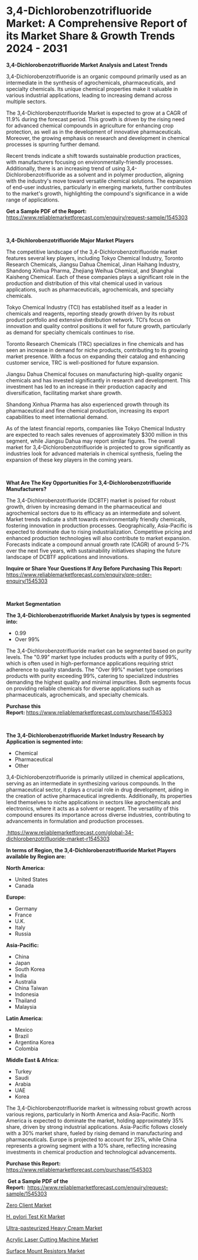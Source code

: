 <p><h1>3,4-Dichlorobenzotrifluoride Market: A Comprehensive Report of its Market Share & Growth Trends 2024 - 2031</h1></p><p><strong>3,4-Dichlorobenzotrifluoride Market Analysis and Latest Trends</strong></p>
<p><p>3,4-Dichlorobenzotrifluoride is an organic compound primarily used as an intermediate in the synthesis of agrochemicals, pharmaceuticals, and specialty chemicals. Its unique chemical properties make it valuable in various industrial applications, leading to increasing demand across multiple sectors. </p><p>The 3,4-Dichlorobenzotrifluoride Market is expected to grow at a CAGR of 11.9% during the forecast period. This growth is driven by the rising need for advanced chemical compounds in agriculture for enhancing crop protection, as well as in the development of innovative pharmaceuticals. Moreover, the growing emphasis on research and development in chemical processes is spurring further demand.</p><p>Recent trends indicate a shift towards sustainable production practices, with manufacturers focusing on environmentally-friendly processes. Additionally, there is an increasing trend of using 3,4-Dichlorobenzotrifluoride as a solvent and in polymer production, aligning with the industry's move toward versatile chemical solutions. The expansion of end-user industries, particularly in emerging markets, further contributes to the market's growth, highlighting the compound's significance in a wide range of applications.</p></p>
<p><strong>Get a Sample PDF of the Report:&nbsp;</strong> <a href="https://www.reliablemarketforecast.com/enquiry/request-sample/1545303?utm_campaign=1080&utm_medium=2&utm_source=Github&utm_content=ia&utm_term=29092024&utm_id=34-dichlorobenzotrifluoride">https://www.reliablemarketforecast.com/enquiry/request-sample/1545303</a></p>
<p>&nbsp;</p>
<p><strong>3,4-Dichlorobenzotrifluoride Major Market Players</strong></p>
<p><p>The competitive landscape of the 3,4-Dichlorobenzotrifluoride market features several key players, including Tokyo Chemical Industry, Toronto Research Chemicals, Jiangsu Dahua Chemical, Jinan Haihang Industry, Shandong Xinhua Pharma, Zhejiang Weihua Chemical, and Shanghai Kaisheng Chemical. Each of these companies plays a significant role in the production and distribution of this vital chemical used in various applications, such as pharmaceuticals, agrochemicals, and specialty chemicals.</p><p>Tokyo Chemical Industry (TCI) has established itself as a leader in chemicals and reagents, reporting steady growth driven by its robust product portfolio and extensive distribution network. TCI’s focus on innovation and quality control positions it well for future growth, particularly as demand for specialty chemicals continues to rise. </p><p>Toronto Research Chemicals (TRC) specializes in fine chemicals and has seen an increase in demand for niche products, contributing to its growing market presence. With a focus on expanding their catalog and enhancing customer service, TRC is well-positioned for future expansion.</p><p>Jiangsu Dahua Chemical focuses on manufacturing high-quality organic chemicals and has invested significantly in research and development. This investment has led to an increase in their production capacity and diversification, facilitating market share growth. </p><p>Shandong Xinhua Pharma has also experienced growth through its pharmaceutical and fine chemical production, increasing its export capabilities to meet international demand. </p><p>As of the latest financial reports, companies like Tokyo Chemical Industry are expected to reach sales revenues of approximately $300 million in this segment, while Jiangsu Dahua may report similar figures. The overall market for 3,4-Dichlorobenzotrifluoride is projected to grow significantly as industries look for advanced materials in chemical synthesis, fueling the expansion of these key players in the coming years.</p></p>
<p>&nbsp;</p>
<p><strong>What Are The Key Opportunities For 3,4-Dichlorobenzotrifluoride Manufacturers?</strong></p>
<p><p>The 3,4-Dichlorobenzotrifluoride (DCBTF) market is poised for robust growth, driven by increasing demand in the pharmaceutical and agrochemical sectors due to its efficacy as an intermediate and solvent. Market trends indicate a shift towards environmentally friendly chemicals, fostering innovation in production processes. Geographically, Asia-Pacific is expected to dominate due to rising industrialization. Competitive pricing and enhanced production technologies will also contribute to market expansion. Forecasts indicate a compound annual growth rate (CAGR) of around 5-7% over the next five years, with sustainability initiatives shaping the future landscape of DCBTF applications and innovations.</p></p>
<p><strong>Inquire or Share Your Questions If Any Before Purchasing This Report:</strong> <a href="https://www.reliablemarketforecast.com/enquiry/pre-order-enquiry/1545303?utm_campaign=1080&utm_medium=2&utm_source=Github&utm_content=ia&utm_term=29092024&utm_id=34-dichlorobenzotrifluoride">https://www.reliablemarketforecast.com/enquiry/pre-order-enquiry/1545303</a></p>
<p>&nbsp;</p>
<p><strong>Market Segmentation</strong></p>
<p><strong>The 3,4-Dichlorobenzotrifluoride Market Analysis by types is segmented into:</strong></p>
<p><ul><li>0.99</li><li>Over 99%</li></ul></p>
<p><p>The 3,4-Dichlorobenzotrifluoride market can be segmented based on purity levels. The "0.99" market type includes products with a purity of 99%, which is often used in high-performance applications requiring strict adherence to quality standards. The "Over 99%" market type comprises products with purity exceeding 99%, catering to specialized industries demanding the highest quality and minimal impurities. Both segments focus on providing reliable chemicals for diverse applications such as pharmaceuticals, agrochemicals, and specialty chemicals.</p></p>
<p><strong>Purchase this Report:&nbsp;</strong><a href="https://www.reliablemarketforecast.com/purchase/1545303?utm_campaign=1080&utm_medium=2&utm_source=Github&utm_content=ia&utm_term=29092024&utm_id=34-dichlorobenzotrifluoride">https://www.reliablemarketforecast.com/purchase/1545303</a></p>
<p>&nbsp;</p>
<p><strong>The 3,4-Dichlorobenzotrifluoride Market Industry Research by Application is segmented into:</strong></p>
<p><ul><li>Chemical</li><li>Pharmaceutical</li><li>Other</li></ul></p>
<p><p>3,4-Dichlorobenzotrifluoride is primarily utilized in chemical applications, serving as an intermediate in synthesizing various compounds. In the pharmaceutical sector, it plays a crucial role in drug development, aiding in the creation of active pharmaceutical ingredients. Additionally, its properties lend themselves to niche applications in sectors like agrochemicals and electronics, where it acts as a solvent or reagent. The versatility of this compound ensures its importance across diverse industries, contributing to advancements in formulation and production processes.</p></p>
<p><a href="https://www.reliablemarketforecast.com/global-34-dichlorobenzotrifluoride-market-r1545303?utm_campaign=1080&utm_medium=2&utm_source=Github&utm_content=ia&utm_term=29092024&utm_id=34-dichlorobenzotrifluoride">&nbsp;https://www.reliablemarketforecast.com/global-34-dichlorobenzotrifluoride-market-r1545303</a></p>
<p><strong>In terms of Region, the 3,4-Dichlorobenzotrifluoride Market Players available by Region are:</strong></p>
<p>
    <p> <strong> North America: </strong>
        <ul>
            <li>United States</li>
            <li>Canada</li>
        </ul>
        </p> 
    <p> <strong> Europe: </strong>
        <ul>
            <li>Germany</li>
            <li>France</li>
            <li>U.K.</li>
            <li>Italy</li>
            <li>Russia</li>
        </ul>
        </p> 
    <p> <strong> Asia-Pacific: </strong>
        <ul>
            <li>China</li>
            <li>Japan</li>
            <li>South Korea</li>
            <li>India</li>
            <li>Australia</li>
            <li>China Taiwan</li>
            <li>Indonesia</li>
            <li>Thailand</li>
            <li>Malaysia</li>
        </ul>
        </p> 
    <p> <strong> Latin America: </strong>
        <ul>
            <li>Mexico</li>
            <li>Brazil</li>
            <li>Argentina Korea</li>
            <li>Colombia</li>
        </ul>
        </p> 
    <p> <strong> Middle East & Africa: </strong>
        <ul>
            <li>Turkey</li>
            <li>Saudi</li>
            <li>Arabia</li>
            <li>UAE</li>
            <li>Korea</li>
        </ul>
    </p>
    </p>
<p><p>The 3,4-Dichlorobenzotrifluoride market is witnessing robust growth across various regions, particularly in North America and Asia-Pacific. North America is expected to dominate the market, holding approximately 35% share, driven by strong industrial applications. Asia-Pacific follows closely with a 30% market share, fueled by rising demand in manufacturing and pharmaceuticals. Europe is projected to account for 25%, while China represents a growing segment with a 10% share, reflecting increasing investments in chemical production and technological advancements.</p></p>
<p><strong>Purchase this Report: </strong><a href="https://www.reliablemarketforecast.com/purchase/1545303?utm_campaign=1080&utm_medium=2&utm_source=Github&utm_content=ia&utm_term=29092024&utm_id=34-dichlorobenzotrifluoride">https://www.reliablemarketforecast.com/purchase/1545303</a></p>
<p>&nbsp;<strong>Get a Sample PDF of the Report:&nbsp;&nbsp;</strong><a href="https://www.reliablemarketforecast.com/enquiry/request-sample/1545303?utm_campaign=1080&utm_medium=2&utm_source=Github&utm_content=ia&utm_term=29092024&utm_id=34-dichlorobenzotrifluoride">https://www.reliablemarketforecast.com/enquiry/request-sample/1545303</a></p>
<p><strong></strong></p>
<p><p><a href="https://issuu.com/reportprime-2/docs/zero-client-market-size-2030.pptx_2f29b8c8a7ca0a?utm_campaign=1080&utm_medium=2&utm_source=Github&utm_content=ia&utm_term=29092024&utm_id=34-dichlorobenzotrifluoride">Zero Client Market</a></p><p><a href="https://github.com/avice8be4ca/Market-Research-Report-List-1/blob/main/h-pylori-test-kit-market.md?utm_campaign=1080&utm_medium=2&utm_source=Github&utm_content=ia&utm_term=29092024&utm_id=34-dichlorobenzotrifluoride">H. pylori Test Kit Market</a></p><p><a href="https://github.com/ElviraDur475/Market-Research-Report-List-1/blob/main/ultra-pasteurized-heavy-cream-market.md?utm_campaign=1080&utm_medium=2&utm_source=Github&utm_content=ia&utm_term=29092024&utm_id=34-dichlorobenzotrifluoride">Ultra-pasteurized Heavy Cream Market</a></p><p><a href="https://www.linkedin.com/pulse/acrylic-laser-cutting-machine-market-overview-regional-outlook-r43ae?utm_campaign=1080&utm_medium=2&utm_source=Github&utm_content=ia&utm_term=29092024&utm_id=34-dichlorobenzotrifluoride">Acrylic Laser Cutting Machine Market</a></p><p><a href="https://issuu.com/reportprime-2/docs/surface-mount-resistors-market-size_c2794fce99ed58?utm_campaign=1080&utm_medium=2&utm_source=Github&utm_content=ia&utm_term=29092024&utm_id=34-dichlorobenzotrifluoride">Surface Mount Resistors Market</a></p></p>